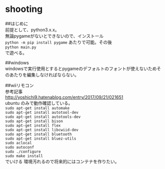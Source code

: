 # shooting  

##はじめに  
前提として、python3.x.x。  
無論pygameがないとできないので、インストール  
`python -m pip install pygame` 
あたりで可能。その後  
`python main.py`  
で遊べる。  

##windows  
windowsで実行使用とするとpygameのデフォルトのフォントが使えないためそのあたりを編集しなければならない。

##wiiリモコン  
参考記事  
http://yoshichi9.hatenablog.com/entry/2017/09/21/021651  
ubuntu のみで動作確認している。  
`sudo apt-get install automake`  
`sudo apt-get install autotool-dev`  
`sudo apt-get install autotools-dev`  
`sudo apt-get install bison`  
`sudo apt-get install flex`  
`sudo apt-get install libcwiid-dev`  
`sudo apt-get install bluetooth`  
`sudo apt-get install bluez-utils`  
`sudo aclocal`  
`sudo autoconf`  
`sudo ./configure`   
`sudo make install`  
でいける
環境汚れるので将来的にはコンテナを作りたい。